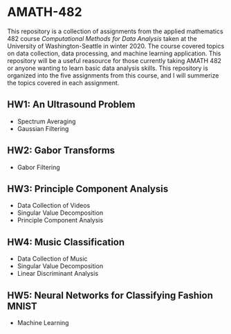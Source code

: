 # AMATH-482
This repository is a collection of assignments from the applied mathematics 482 course *Computational Methods for Data Analysis* taken at the University of Washington-Seattle in winter 2020. The course covered topics on data collection, data processing, and machine learning application. This repository will be a useful reasource for those currently taking AMATH 482 or anyone wanting to learn basic data analysis skills. This repository is organized into the five assignments from this course, and I will summerize the topics covered in each assignment.

## HW1: An Ultrasound Problem
- Spectrum Averaging
- Gaussian Filtering

## HW2: Gabor Transforms
- Gabor Filtering

## HW3: Principle Component Analysis
- Data Collection of Videos
- Singular Value Decomposition
- Principle Component Analysis

## HW4: Music Classification
- Data Collection of Music
- Singular Value Decomposition
- Linear Discriminant Analysis

## HW5: Neural Networks for Classifying Fashion MNIST
- Machine Learning
